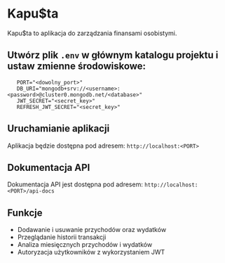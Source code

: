 # Kapu$ta

Kapu$ta to aplikacja do zarządzania finansami osobistymi.

## Utwórz plik `.env` w głównym katalogu projektu i ustaw zmienne środowiskowe:

```plaintext
   PORT="<dowolny_port>"
   DB_URI="mongodb+srv://<username>:<password>@cluster0.mongodb.net/<database>"
   JWT_SECRET="<secret_key>"
   REFRESH_JWT_SECRET="<secret_key>"
```

## Uruchamianie aplikacji

Aplikacja będzie dostępna pod adresem: `http://localhost:<PORT>`

## Dokumentacja API

Dokumentacja API jest dostępna pod adresem: `http://localhost:<PORT>/api-docs`

## Funkcje

- Dodawanie i usuwanie przychodów oraz wydatków
- Przeglądanie historii transakcji
- Analiza miesięcznych przychodów i wydatków
- Autoryzacja użytkowników z wykorzystaniem JWT
